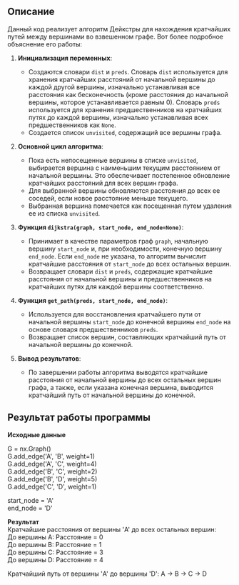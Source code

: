 ## Описание

Данный код реализует алгоритм Дейкстры для нахождения кратчайших путей между вершинами во взвешенном графе. Вот более подробное объяснение его работы:

1. **Инициализация переменных**: 
   - Создаются словари `dist` и `preds`. Словарь `dist` используется для хранения кратчайших расстояний от начальной вершины до каждой другой вершины, изначально устанавливая все расстояния как бесконечность (кроме расстояния до начальной вершины, которое устанавливается равным 0). Словарь `preds` используется для хранения предшественников на кратчайших путях до каждой вершины, изначально устанавливая всех предшественников как `None`.
   - Создается список `unvisited`, содержащий все вершины графа.

2. **Основной цикл алгоритма**:
   - Пока есть непосещенные вершины в списке `unvisited`, выбирается вершина с наименьшим текущим расстоянием от начальной вершины. Это обеспечивает постепенное обновление кратчайших расстояний для всех вершин графа.
   - Для выбранной вершины обновляются расстояния до всех ее соседей, если новое расстояние меньше текущего.
   - Выбранная вершина помечается как посещенная путем удаления ее из списка `unvisited`.

3. **Функция `dijkstra(graph, start_node, end_node=None)`**:
   - Принимает в качестве параметров граф `graph`, начальную вершину `start_node` и, при необходимости, конечную вершину `end_node`. Если `end_node` не указана, то алгоритм вычислит кратчайшие расстояния от `start_node` до всех остальных вершин.
   - Возвращает словари `dist` и `preds`, содержащие кратчайшие расстояния от начальной вершины и предшественников на кратчайших путях для каждой вершины соответственно.

4. **Функция `get_path(preds, start_node, end_node)`**:
   - Используется для восстановления кратчайшего пути от начальной вершины `start_node` до конечной вершины `end_node` на основе словаря предшественников `preds`.
   - Возвращает список вершин, составляющих кратчайший путь от начальной вершины до конечной.

5. **Вывод результатов**:
   - По завершении работы алгоритма выводятся кратчайшие расстояния от начальной вершины до всех остальных вершин графа, а также, если указана конечная вершина, выводится кратчайший путь от начальной вершины до конечной.

## Результат работы программы

**Исходные данные**

G = nx.Graph()  
G.add_edge('A', 'B', weight=1)  
G.add_edge('A', 'C', weight=4)  
G.add_edge('B', 'C', weight=2)  
G.add_edge('B', 'D', weight=5)  
G.add_edge('C', 'D', weight=1)  
  
start_node = 'A'  
end_node = 'D'  
  
**Результат**  
Кратчайшие расстояния от вершины 'A' до всех остальных вершин:  
До вершины A: Расстояние = 0  
До вершины B: Расстояние = 1  
До вершины C: Расстояние = 3  
До вершины D: Расстояние = 4  
  
Кратчайший путь от вершины 'A' до вершины 'D': A -> B -> C -> D  
